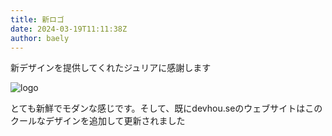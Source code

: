 ```yaml
---
title: 新ロゴ
date: 2024-03-19T11:11:38Z
author: baely
---
```

新デザインを提供してくれたジュリアに感謝します

![logo](https://github.com/devhou-se/www-jp/assets/5674656/901318e0-2442-4b32-8387-2d6b2261aa8d)
 
とても新鮮でモダンな感じです。そして、既にdevhou.seのウェブサイトはこのクールなデザインを追加して更新されました